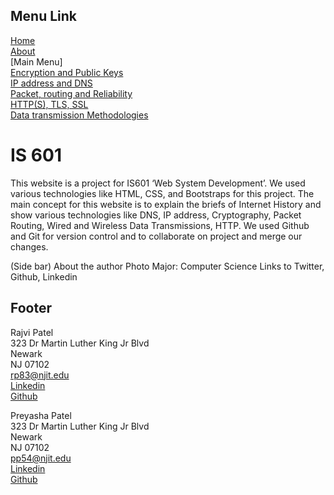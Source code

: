 ## Menu Link
[Home](README.md)\
[About](AboutUs.md)\
[Main Menu]\
[Encryption and Public Keys](Encryption_and_public_keys.md)\
[IP address and DNS](IP_address_and_DNS.md)\
[Packet, routing and Reliability](Packet_routing_and_reliability.md)\
[HTTP(S), TLS, SSL](HHTPS_SSL_TLS_DigitalCertificate.md)\
[Data transmission Methodologies](Wired_and_wireless_data_transmission.md)


# IS 601
This website is a project for IS601 ‘Web System Development’. We used various technologies like HTML, CSS, and Bootstraps for this project.
The main concept for this website is to explain the briefs of Internet History and show various technologies like DNS, IP address, Cryptography, Packet Routing, Wired and Wireless Data Transmissions, HTTP.
We used Github and Git for version control and to collaborate on project and merge our changes.

(Side bar) About the author
Photo
Major: Computer Science
Links to Twitter, Github, Linkedin

## Footer
Rajvi Patel\
323 Dr Martin Luther King Jr Blvd\
Newark\
NJ 07102\
<rp83@njit.edu>\
[Linkedin](http://linkedin.com/in/rajvi-patel-4403681b5)\
[Github](https://github.com/raajvipatel99)


Preyasha Patel\
323 Dr Martin Luther King Jr Blvd\
Newark\
NJ 07102\
<pp54@njit.edu>\
[Linkedin](http://linkedin.com/in/preyasha-patel-67356a122)\
[Github](https://github.com/preyasha2810)

